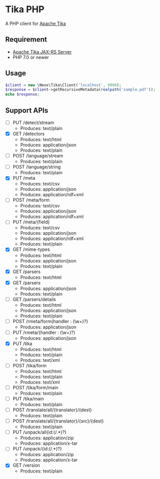 # Tika PHP

A PHP client for [Apache Tika](https://tika.apache.org/)

## Requirement

- [Apache Tika JAX-RS Server](https://github.com/apache/tika/tree/master/tika-server)
- PHP 7.0 or newer

## Usage


```php
$client = new \Neox\Tika\Client('localhost', 9998);
$response = $client->getRecursiveMetadata(realpath('sample.pdf'));
echo $response;
```

## Support APIs

- [ ] PUT /detect/stream
    - Produces: text/plain
- [x] GET /detectors
    - Produces: text/html
    - Produces: application/json
    - Produces: text/plain
- [ ] POST /language/stream
    - Produces: text/plain
- [ ] POST /language/string
    - Produces: text/plain
- [x] PUT /meta
    - Produces: text/csv
    - Produces: application/json
    - Produces: application/rdf+xml
- [ ] POST /meta/form
    - Produces: text/csv
    - Produces: application/json
    - Produces: application/rdf+xml
- [ ] PUT /meta/{field}
    - Produces: text/csv
    - Produces: application/json
    - Produces: application/rdf+xml
    - Produces: text/plain
- [x]  GET /mime-types
    - Produces: text/html
    - Produces: application/json
    - Produces: text/plain
- [x]  GET /parsers
    - Produces: text/html
- [x] GET /parsers
    - Produces: application/json
    - Produces: text/plain
- [ ] GET /parsers/details
    - Produces: text/html
    - Produces: application/json
    - Produces: text/plain
- [ ] POST /rmeta/form{handler : (\w+)?}
    - Produces: application/json
- [ ] PUT /rmeta/{handler : (\w+)?}
    - Produces: application/json
- [x] PUT /tika
    - Produces: text/html
    - Produces: text/plain
    - Produces: text/xml
- [ ] POST /tika/form
    - Produces: text/html
    - Produces: text/plain
    - Produces: text/xml
- [ ] POST /tika/form/main
    - Produces: text/plain
- [ ] PUT /tika/main
    - Produces: text/plain
- [ ] POST /translate/all/{translator}/{dest}
    - Produces: text/plain
- [ ] POST /translate/all/{translator}/{src}/{dest}
    - Produces: text/plain
- [ ] PUT /unpack/all{id:(/.*)?}
    - Produces: application/zip
    - Produces: application/x-tar
- [ ] PUT /unpack/{id:(/.*)?}
    - Produces: application/zip
    - Produces: application/x-tar
- [x] GET /version
    - Produces: text/plain
